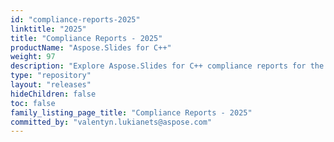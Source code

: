```yaml
---
id: "compliance-reports-2025"
linktitle: "2025"
title: "Compliance Reports - 2025"
productName: "Aspose.Slides for C++"
weight: 97
description: "Explore Aspose.Slides for C++ compliance reports for the year 2025, featuring SonarQube security analysis, SBOMs in CycloneDX and SPDX formats, and vulnerability assessments based on CWE Top 25 and OWASP Top 10—designed to support secure cpp development and regulatory transparency."
type: "repository"
layout: "releases"
hideChildren: false
toc: false
family_listing_page_title: "Compliance Reports - 2025"
committed_by: "valentyn.lukianets@aspose.com"
---
```


